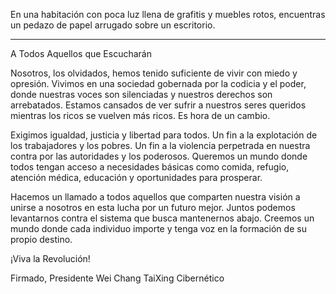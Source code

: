 En una habitación con poca luz llena de grafitis y muebles rotos, encuentras un pedazo de papel arrugado sobre un escritorio.

---

A Todos Aquellos que Escucharán

Nosotros, los olvidados, hemos tenido suficiente de vivir con miedo y opresión. Vivimos en una sociedad gobernada por la codicia y el poder, donde nuestras voces son silenciadas y nuestros derechos son arrebatados. Estamos cansados de ver sufrir a nuestros seres queridos mientras los ricos se vuelven más ricos. Es hora de un cambio.

Exigimos igualdad, justicia y libertad para todos. Un fin a la explotación de los trabajadores y los pobres. Un fin a la violencia perpetrada en nuestra contra por las autoridades y los poderosos. Queremos un mundo donde todos tengan acceso a necesidades básicas como comida, refugio, atención médica, educación y oportunidades para prosperar.

Hacemos un llamado a todos aquellos que comparten nuestra visión a unirse a nosotros en esta lucha por un futuro mejor. Juntos podemos levantarnos contra el sistema que busca mantenernos abajo. Creemos un mundo donde cada individuo importe y tenga voz en la formación de su propio destino.

¡Viva la Revolución!

Firmado,
Presidente Wei Chang
TaiXing Cibernético
